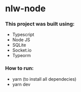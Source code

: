 # nlw-node

### This project was built using:

- Typescript
- Node JS
- SQLite
- Socket.io
- Typeorm

### How to run:

- yarn (to install all dependecies)
- yarn dev

